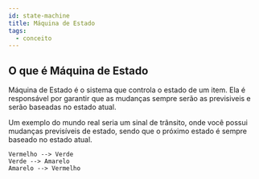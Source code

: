 ```yaml
---
id: state-machine
title: Máquina de Estado
tags:
  - conceito
---
```


## O que é Máquina de Estado

Máquina de Estado é o sistema que controla o estado de um item. Ela é responsável por garantir que as mudanças sempre serão as previsiveis e serão baseadas no estado atual.

Um exemplo do mundo real seria um sinal de trânsito, onde você possui mudanças previsíveis de estado, sendo que o próximo estado é sempre baseado no estado atual.

```
Vermelho --> Verde
Verde --> Amarelo
Amarelo --> Vermelho
```
